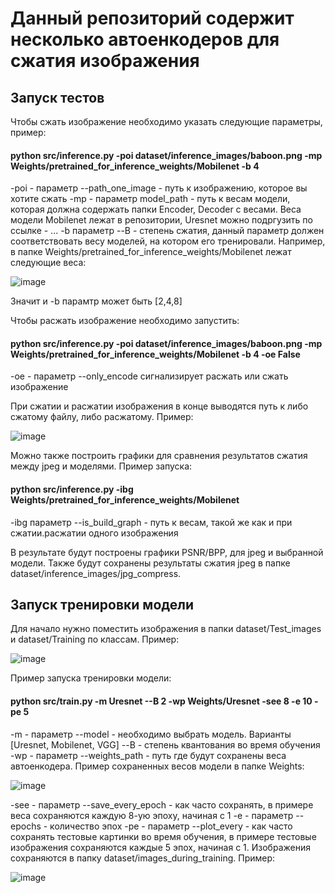 # Данный репозиторий содержит несколько автоенкодеров для сжатия изображения

## Запуск тестов

Чтобы сжать изображение необходимо указать следующие параметры, пример:

#### python src/inference.py -poi dataset/inference_images/baboon.png  -mp Weights/pretrained_for_inference_weights/Mobilenet -b 4 

-poi - параметр --path_one_image - путь к изображению, которое вы хотите сжать
-mp - параметр model_path - путь к весам модели, которая должна содержать папки Encoder, Decoder с весами. Веса модели Mobilenet лежат в репозитории, Uresnet можно подргузить по ссылке - ...
-b параметр --B - степень сжатия, данный параметр должен соответствовать весу моделей, на котором его тренировали. Например, в папке Weights/pretrained_for_inference_weights/Mobilenet лежат следующие веса: 

![image](https://github.com/stpic270/information_theory_and_coding/assets/58371161/b58e72b4-c74e-4a8c-8b83-a096bc15a27f)

Значит и -b парамтр может быть [2,4,8]

Чтобы расжать изображение необходимо запустить:

#### python src/inference.py -poi dataset/inference_images/baboon.png  -mp Weights/pretrained_for_inference_weights/Mobilenet -b 4 -oe False

-oe - параметр --only_encode сигнализирует расжать или сжать изображение 

При сжатии и расжатии изображения в конце выводятся путь к либо сжатому файлу, либо расжатому. Пример:

![image](https://github.com/stpic270/information_theory_and_coding/assets/58371161/77266c35-3792-49cf-b399-ba8935f287fd)

Можно также построить графики для сравнения результатов сжатия между jpeg и моделями. Пример запуска:

#### python src/inference.py -ibg Weights/pretrained_for_inference_weights/Mobilenet

-ibg параметр --is_build_graph - путь к весам, такой же как и при сжатии.расжатии одного изображения

В результате будут построены графики PSNR/BPP, для jpeg и выбранной модели. Также будут сохранены результаты сжатия jpeg в папке dataset/inference_images/jpg_compress.

## Запуск тренировки модели

Для начало нужно поместить изображения в папки dataset/Test_images и dataset/Training по классам. Пример:

![image](https://github.com/stpic270/information_theory_and_coding/assets/58371161/a670d6a0-4af5-4f17-9082-d586855a0310)

Пример запуска тренировки модели:

#### python src/train.py -m Uresnet --B 2 -wp Weights/Uresnet -see 8 -e 10 -pe 5 

-m - параметр --model - необходимо выбрать модель. Варианты [Uresnet, Mobilenet, VGG]
--B - степень квантования во время обучения
-wp - параметр --weights_path - путь где будут сохранены веса автоенкодера. Пример сохраненных весов модели в папке Weights:

![image](https://github.com/stpic270/information_theory_and_coding/assets/58371161/aa90ea1e-f622-4718-b7f1-45aa289ddbff)

-see - параметр --save_every_epoch - как часто сохранять, в примере веса сохраняются каждую 8-ую эпоху, начиная с 1
-e - параметр --epochs - количество эпох
-pe - параметр --plot_every - как часто сохранять тестовые картинки во время обучения, в примере тестовые изображения сохраняются каждые 5 эпох, начиная с 1. Изображения сохраняются в папку dataset/images_during_training. Пример:

![image](https://github.com/stpic270/information_theory_and_coding/assets/58371161/85077b54-bcad-4337-aaa1-12f71271d0f6)











